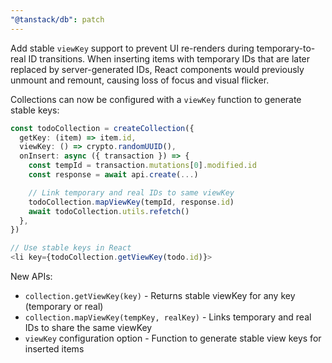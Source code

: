 ```yaml
---
"@tanstack/db": patch
---
```


Add stable `viewKey` support to prevent UI re-renders during temporary-to-real ID transitions. When inserting items with temporary IDs that are later replaced by server-generated IDs, React components would previously unmount and remount, causing loss of focus and visual flicker.

Collections can now be configured with a `viewKey` function to generate stable keys:

```typescript
const todoCollection = createCollection({
  getKey: (item) => item.id,
  viewKey: () => crypto.randomUUID(),
  onInsert: async ({ transaction }) => {
    const tempId = transaction.mutations[0].modified.id
    const response = await api.create(...)

    // Link temporary and real IDs to same viewKey
    todoCollection.mapViewKey(tempId, response.id)
    await todoCollection.utils.refetch()
  },
})

// Use stable keys in React
<li key={todoCollection.getViewKey(todo.id)}>
```

New APIs:

- `collection.getViewKey(key)` - Returns stable viewKey for any key (temporary or real)
- `collection.mapViewKey(tempKey, realKey)` - Links temporary and real IDs to share the same viewKey
- `viewKey` configuration option - Function to generate stable view keys for inserted items
